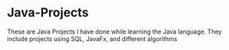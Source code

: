 # Java-Projects
These are Java Projects I have done while learning the Java language. They include projects using SQL, JavaFx, and different algorithms 
